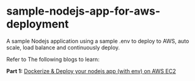 # sample-nodejs-app-for-aws-deployment

A sample Nodejs application using a sample .env to deploy to AWS, auto scale, load balance and continuously deploy.

Refer to The following blogs to learn:

**Part 1:** [Dockerize & Deploy your nodejs app (with env) on AWS EC2](https://dev.to/tanmoyatb/dockerize-deploy-your-nodejs-app-with-env-on-aws-ec2-part-13-1m9k)
